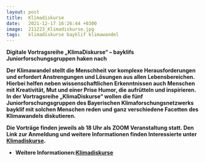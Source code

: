 ```yaml
---
layout: post
title:  Klimadiskurse
date:   2021-12-17 16:26:44 +0300
image:  211223_Klimadiskurse.jpg
tags:   klimadiskurse bayklif klimawandel
---
```

 

<b>Digitale Vortragsreihe „KlimaDiskurse“ – bayklifs Juniorforschungsgruppen haken nach<b>

Der Klimawandel stellt die Menschheit vor komplexe Herausforderungen und erfordert Anstrengungen und Lösungen aus allen Lebensbereichen. Hierbei helfen neben wissenschaftlichen Erkenntnissen auch Menschen mit Kreativität, Mut und einer Prise Humor, die aufrütteln und inspirieren. In der Vortragsreihe „KlimaDiskurse“ wollen die fünf Juniorforschungsgruppen des Bayerischen Klimaforschungsnetzwerks bayklif mit solchen Menschen reden und ganz verschiedene Facetten des Klimawandels diskutieren.

<b>Die Vorträge finden jeweils ab 18 Uhr als ZOOM Veranstaltung statt. Den Link zur Anmeldung und weitere Informationen finden Interessierte unter <a href = "https://www.bayklif.de/klimadiskurse/" >Klimadiskurse</a>.<b> 


* Weitere Informationen:<a href = "https://www.bayklif.de/klimadiskurse/" >Klimadiskurse</a>

